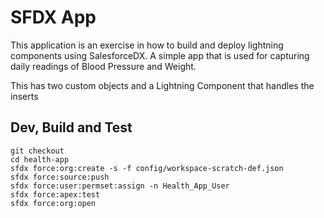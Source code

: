 # SFDX  App
This application is an exercise in how to build and deploy lightning components using SalesforceDX.
A simple app that is used for capturing daily readings of Blood Pressure and Weight. 

This has two custom objects and a Lightning Component that handles the inserts

## Dev, Build and Test
```
git checkout
cd health-app
sfdx force:org:create -s -f config/workspace-scratch-def.json
sfdx force:source:push
sfdx force:user:permset:assign -n Health_App_User
sfdx force:apex:test 
sfdx force:org:open
```




